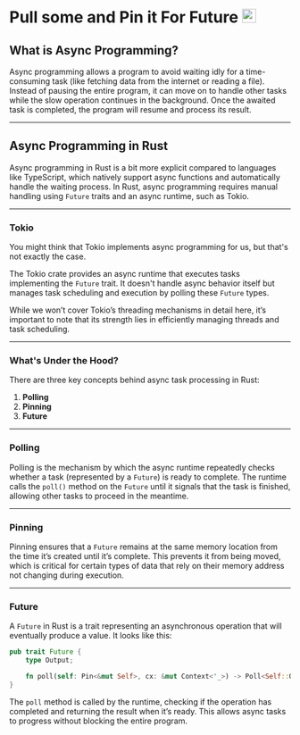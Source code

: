 <h1>
<span style="color: var(--vp-c-brand-1);">Pull</span> some and <span style="color: var(--vp-c-brand-1);">Pin</span> it For <span style="color: var(--vp-c-brand-1);">Future</span> <img src="/pacman.gif" alt="Description of GIF" style="width:25px; display: inline;"/>
</h1>


## What is Async Programming?

Async programming allows a program to avoid waiting idly for a time-consuming task (like fetching data from the internet or reading a file). Instead of pausing the entire program, it can move on to handle other tasks while the slow operation continues in the background. Once the awaited task is completed, the program will resume and process its result.

---

## Async Programming in Rust

Async programming in Rust is a bit more explicit compared to languages like TypeScript, which natively support async functions and automatically handle the waiting process. In Rust, async programming requires manual handling using `Future` traits and an async runtime, such as Tokio.

---

### Tokio

You might think that Tokio implements async programming for us, but that's not exactly the case. 

The Tokio crate provides an async runtime that executes tasks implementing the `Future` trait. It doesn't handle async behavior itself but manages task scheduling and execution by polling these `Future` types.

While we won’t cover Tokio’s threading mechanisms in detail here, it’s important to note that its strength lies in efficiently managing threads and task scheduling.

---

### What's Under the Hood?

There are three key concepts behind async task processing in Rust:

1. **Polling**
2. **Pinning**
3. **Future**

---

### Polling

Polling is the mechanism by which the async runtime repeatedly checks whether a task (represented by a `Future`) is ready to complete. The runtime calls the `poll()` method on the `Future` until it signals that the task is finished, allowing other tasks to proceed in the meantime.

---

### Pinning

Pinning ensures that a `Future` remains at the same memory location from the time it’s created until it’s complete. This prevents it from being moved, which is critical for certain types of data that rely on their memory address not changing during execution.

---

### Future

A `Future` in Rust is a trait representing an asynchronous operation that will eventually produce a value. It looks like this:

```rust
pub trait Future {
    type Output;

    fn poll(self: Pin<&mut Self>, cx: &mut Context<'_>) -> Poll<Self::Output>;
}
```

The `poll` method is called by the runtime, checking if the operation has completed and returning the result when it’s ready. This allows async tasks to progress without blocking the entire program.

